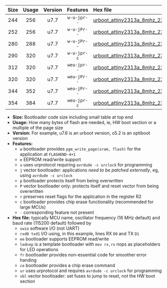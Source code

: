 |Size|Usage|Version|Features|Hex file|
|:-:|:-:|:-:|:-:|:--|
|244|256|u7.7|`w-u-jpr--`|[urboot_attiny2313a_8mhz_230400bps_swio_rxd0_txd1_lednop_ur_vbl.hex](https://raw.githubusercontent.com/stefanrueger/urboot.hex/main/mcus/attiny2313a/fcpu_8mhz/230400_bps/urboot_attiny2313a_8mhz_230400bps_swio_rxd0_txd1_lednop_ur_vbl.hex)|
|252|256|u7.7|`w-u-jPr--`|[urboot_attiny2313a_8mhz_230400bps_swio_rxd0_txd1_ur_vbl.hex](https://raw.githubusercontent.com/stefanrueger/urboot.hex/main/mcus/attiny2313a/fcpu_8mhz/230400_bps/urboot_attiny2313a_8mhz_230400bps_swio_rxd0_txd1_ur_vbl.hex)|
|280|288|u7.7|`w-u-jPr--`|[urboot_attiny2313a_8mhz_230400bps_swio_rxd0_txd1_lednop_fr_ur_vbl.hex](https://raw.githubusercontent.com/stefanrueger/urboot.hex/main/mcus/attiny2313a/fcpu_8mhz/230400_bps/urboot_attiny2313a_8mhz_230400bps_swio_rxd0_txd1_lednop_fr_ur_vbl.hex)|
|290|320|u7.7|`w-u-jpr-c`|[urboot_attiny2313a_8mhz_230400bps_swio_rxd0_txd1_lednop_fr_ce_ur_vbl.hex](https://raw.githubusercontent.com/stefanrueger/urboot.hex/main/mcus/attiny2313a/fcpu_8mhz/230400_bps/urboot_attiny2313a_8mhz_230400bps_swio_rxd0_txd1_lednop_fr_ce_ur_vbl.hex)|
|312|320|u7.7|`weu-jpr--`|[urboot_attiny2313a_8mhz_230400bps_swio_rxd0_txd1_ee_lednop_ur_vbl.hex](https://raw.githubusercontent.com/stefanrueger/urboot.hex/main/mcus/attiny2313a/fcpu_8mhz/230400_bps/urboot_attiny2313a_8mhz_230400bps_swio_rxd0_txd1_ee_lednop_ur_vbl.hex)|
|320|320|u7.7|`weu-jPr--`|[urboot_attiny2313a_8mhz_230400bps_swio_rxd0_txd1_ee_ur_vbl.hex](https://raw.githubusercontent.com/stefanrueger/urboot.hex/main/mcus/attiny2313a/fcpu_8mhz/230400_bps/urboot_attiny2313a_8mhz_230400bps_swio_rxd0_txd1_ee_ur_vbl.hex)|
|344|352|u7.7|`weu-jPr--`|[urboot_attiny2313a_8mhz_230400bps_swio_rxd0_txd1_ee_lednop_fr_ur_vbl.hex](https://raw.githubusercontent.com/stefanrueger/urboot.hex/main/mcus/attiny2313a/fcpu_8mhz/230400_bps/urboot_attiny2313a_8mhz_230400bps_swio_rxd0_txd1_ee_lednop_fr_ur_vbl.hex)|
|354|384|u7.7|`weu-jpr-c`|[urboot_attiny2313a_8mhz_230400bps_swio_rxd0_txd1_ee_lednop_fr_ce_ur_vbl.hex](https://raw.githubusercontent.com/stefanrueger/urboot.hex/main/mcus/attiny2313a/fcpu_8mhz/230400_bps/urboot_attiny2313a_8mhz_230400bps_swio_rxd0_txd1_ee_lednop_fr_ce_ur_vbl.hex)|

- **Size:** Bootloader code size including small table at top end
- **Usage:** How many bytes of flash are needed, ie, HW boot section or a multiple of the page size
- **Version:** For example, u7.6 is an urboot version, o5.2 is an optiboot version
- **Features:**
  + `w` bootloader provides `pgm_write_page(sram, flash)` for the application at `FLASHEND-4+1`
  + `e` EEPROM read/write support
  + `u` uses urprotocol requiring `avrdude -c urclock` for programming
  + `j` vector bootloader: applications *need to be patched externally*, eg, using `avrdude -c urclock`
  + `p` bootloader protects itself from being overwritten
  + `P` vector bootloader only: protects itself and reset vector from being overwritten
  + `r` preserves reset flags for the application in the register R2
  + `c` bootloader provides chip erase functionality (recommended for large MCUs)
  + `-` corresponding feature not present
- **Hex file:** typically MCU name, oscillator frequency (16 MHz default) and baud rate (115200 default) followed by
  + `swio` software I/O (not UART)
  + `rxd0 txd1` I/O using, in this example, lines RX `D0` and TX `D1`
  + `ee` bootloader supports EEPROM read/write
  + `lednop` is a template bootloader with `mov rx,rx` nops as placeholders for LED operations
  + `fr` bootloader provides non-essential code for smoother error handing
  + `ce` bootloader provides a chip erase command
  + `ur` uses urprotocol and requires `avrdude -c urclock` for programming
  + `vbl` vector bootloader: set fuses to jump to reset, not the HW boot section
